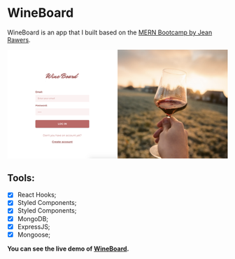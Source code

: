 # WineBoard

WineBoard is an app that I built based on the [MERN Bootcamp by Jean Rawers](https://github.com/jeanrauwers/mern-course-bootcamp). 

![](screencapture.png)

## Tools:
- [x] React Hooks;
- [x] Styled Components;
- [x] Styled Components;
- [x] MongoDB;
- [x] ExpressJS;
- [x] Mongoose;

**You can see the live demo of [WineBoard](https://wineboard-frontend.herokuapp.com/).**